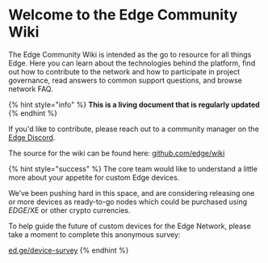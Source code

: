 # Welcome to the Edge Community Wiki

The Edge Community Wiki is intended as the go to resource for all things Edge. Here you can learn about the technologies behind the platform, find out how to contribute to the network and how to participate in project governance, read answers to common support questions, and browse network FAQ.

{% hint style="info" %}
**This is a living document that is regularly updated**
{% endhint %}

If you'd like to contribute, please reach out to a community manager on the [Edge Discord](https://discord.gg/edge-network).

The source for the wiki can be found here: [github.com/edge/wiki](https://github.com/edge/wiki)

{% hint style="success" %}
The core team would like to understand a little more about your appetite for custom Edge devices.

We’ve been pushing hard in this space, and are considering releasing one or more devices as ready-to-go nodes which could be purchased using $EDGE/$XE or other crypto currencies.

To help guide the future of custom devices for the Edge Network, please take a moment to complete this anonymous survey:

[ed.ge/device-survey](https://ed.ge/device-survey)
{% endhint %}


